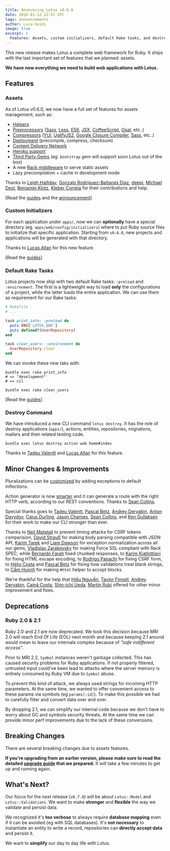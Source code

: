 ```yaml
---
title: Announcing Lotus v0.6.0
date: 2016-01-12 12:57 UTC
tags: announcements
author: Luca Guidi
image: true
excerpt: >
  Features: Assets, custom initializers, default Rake tasks, and destroy command.
---
```


This new release makes Lotus a complete web framework for Ruby.
It ships with the last important set of features that we planned: assets.

**We have now everything we need to build web applications with Lotus.**

## Features

### Assets

As of Lotus v0.6.0, we now have a full set of features for assets management, such as:

- [Helpers](/guides/helpers/assets)
- [Preprocessors](/guides/assets/preprocessors) ([Sass](http://sass-lang.com), [Less](http://lesscss.org), [ES6](http://es6-features.org), [JSX](https://jsx.github.io), [CoffeeScript](http://coffeescript.org), [Opal](http://opalrb.org), etc..)
- [Compressors](/guides/assets/compressors) ([YUI](http://yui.github.io/yuicompressor), [UglifyJS2](http://lisperator.net/uglifyjs), [Google Closure Compiler](https://developers.google.com/closure/compiler), [Sass](http://sass-lang.com), etc..)
- [Deployment](/guides/command-line/assets) (precompile, compress, checksum)
- [Content Delivery Network](/guides/assets/content-delivery-network)
- [Heroku support](/blog/2015/12/29/introducing-assets)
- [Third Party Gems](/guides/assets/overview) (eg. `bootstrap` gem will support soon Lotus out of the box)
- A new [Rack middleware](/guides/assets/overview) to serve static assets
- Lazy precompilation + cache in development mode

Thanks to [Leigh Halliday](https://github.com/leighhalliday), [Gonzalo Rodríguez-Baltanás Díaz](https://github.com/Nerian), [deepj](https://github.com/deepj), [Michael Deol](https://github.com/michaeldeol), [Benjamin Klotz](https://github.com/tak1n), [Kleber Correia](https://github.com/klebervirgilio) for their contributions and help.

[Read the [guides](/guides/assets/overview) and the [announcement](/blog/2015/12/29/introducing-assets)]

### Custom Initializers

For each application under `apps/`, now we can **optionally** have a special directory (eg. `apps/web/config/initializers`) where to put Ruby source files to initialize that specific application.
Starting from `v0.6.0`, new projects and applications will be generated with that directory.

Thanks to [Lucas Allan](https://github.com/lucasallan) for this new feature.

[Read the [guides](/guides/projects/initializers)]

### Default Rake Tasks

Lotus projects now ship with two default Rake tasks: `:preload` and `:environment`.
The first is a lightweight way to load **only** the configurations of a project, while the latter loads the entire application.
We can use them as requirement for our Rake tasks:

```ruby
# Rakefile
# ...

task print_info: :preload do
  puts ENV['LOTUS_ENV']
  puts defined?(UserRepository)
end

task clear_users: :environment do
  UserRepository.clear
end
```

We can invoke these new taks with:

```shell
bundle exec rake print_info
# => "development"
# => nil
```

```shell
bundle exec rake clear_users
```

[Read the [guides](/guides/projects/rake)]

### Destroy Command

We have introduced a new CLI command `lotus destroy`.
It has the role of destroy applications (`apps/`), actions, entities, repositories, migrations, mailers and their related testing code.

```shell
bundle exec lotus destroy action web home#index
```

Thanks to [Tadeu Valentt](https://github.com/t4deu) and [Lucas Allan](https://github.com/lucasallan) for this feature.

## Minor Changes &amp; Improvements

Pluralizations can be [customized](https://github.com/lotus/utils/pull/90) by adding exceptions to default inflections.

Action generator is now [smarter](https://github.com/lotus/lotus/pull/414) and it can generate a route with the right HTTP verb, according to our REST conventions. Thanks to [Sean Collins](https://github.com/cllns).

Special thanks goes to [Tadeu Valentt](https://github.com/t4deu), [Pascal Betz](https://github.com/pascalbetz), [Andrey Deryabin](https://github.com/aderyabin), [Anton Davydov](https://github.com/davydovanton), [Caius Durling](https://github.com/caius), [Jason Charnes](https://github.com/jasoncharnes), [Sean Collins](https://github.com/cllns), and [Ken Gullaksen](https://github.com/kenglxn) for their work to make our CLI stronger than ever.

Thanks to [Neil Matatall](https://github.com/oreoshake) to prevent timing attacks for CSRF tokens comparision, [David Strauß](https://github.com/stravid) for making body parsing compatible with JSON API, [Karim Tarek](https://github.com/karimmtarek) and [Liam Dawson](https://github.com/liamdawson) for exception normalization across all our gems, [Vladislav Zarakovsky](https://github.com/vlazar) for making Force SSL compliant with Rack SPEC, while [Bernardo Farah](https://github.com/berfarah) fixed chunked responses, to [Karim Kiatlottiavi](https://github.com/constXife) for fixing HTML escape encoding, to [Rodrigo Panachi](https://github.com/rpanachi) for fixing CSRF form, to [Hélio Costa](https://github.com/hlegius) and [Pascal Betz](https://github.com/pascalbetz) for fixing how validations treat blank strings, to [Cẩm Huỳnh](https://github.com/huynhquancam) for making `#html` helper to accept blocks.

We're thankful for the help that [Hiếu Nguyễn](https://github.com/hieuk09), [Taylor Finnell](https://github.com/taylorfinnell), [Andrey Deryabin](https://github.com/aderyabin), [Cainã Costa](https://github.com/cfcosta), [Shin-ichi Ueda](https://github.com/skyriser), [Martin Rubi](https://github.com/cabeza-de-termo) offered for other minor improvement and fixes.

## Deprecations

### Ruby 2.0 &amp; 2.1

Ruby 2.0 and 2.1 are now deprecated.
We took this decision because MRI 2.0 will reach End Of Life (EOL) next month and because keeping 2.1 around would mean to leave our internals complex because of _"safe indifferent access"_.

Prior to MRI 2.2, `Symbol` instances weren't garbage collected.
This has caused security problems for Ruby applications.
If not properly filtered, untrusted input could've been lead to attacks where the server memory is entirely consumed by Ruby VM due to `Symbol` abuse.

To prevent this kind of attack, we always used strings for incoming HTTP parameters.
At the same time, we wanted to offer convenient access to these params via symbols (eg `params[:id]`).
To make this possible we had to carefully filter and convert data over and over.

By dropping 2.1, we can simplify our internal code because we don't have to worry about GC and symbols security threats.
At the same time we can provide minor perf improvements due to the lack of these conversions.

## Breaking Changes

There are several breaking changes due to assets features.

**If you're upgrading from an earlier version, please make sure to read the detailed [upgrade guide](/guides/upgrade-notes/v060) that we prepared.**
It will take a few minutes to get up and running again.

## What's Next?

Our focus for the next release (`v0.7.0`) will be about `Lotus::Model` and `Lotus::Validations`.
We want to make **stronger** and **flexible** the way we validate and persist data.

We recognized it's **too verbose** to always require **database mapping** even if it can be avoided (eg with SQL databases).
It's **not necessary** to instantiate an entity to write a record, repositories can **directly accept data** and persist it.

We want to **simplify** our day to day life with Lotus.
